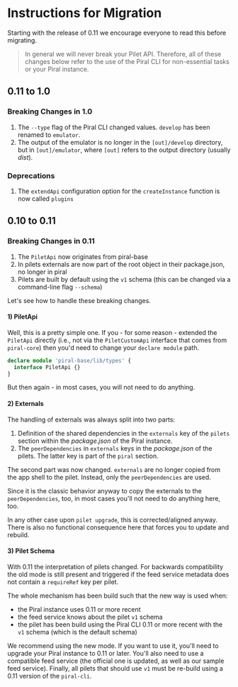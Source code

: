 # Instructions for Migration

Starting with the release of 0.11 we encourage everyone to read this before migrating.

> In general we will never break your Pilet API. Therefore, all of these changes below refer to the use of the Piral CLI for non-essential tasks or your Piral instance.

## 0.11 to 1.0

### Breaking Changes in 1.0

1. The `--type` flag of the Piral CLI changed values. `develop` has been renamed to `emulator`.
2. The output of the emulator is no longer in the `[out]/develop` directory, but in `[out]/emulator`, where `[out]` refers to the output directory (usually *dist*).

### Deprecations

1. The `extendApi` configuration option for the `createInstance` function is now called `plugins`

## 0.10 to 0.11

### Breaking Changes in 0.11

1. The `PiletApi` now originates from piral-base
2. In pilets externals are now part of the root object in their package.json, no longer in piral
3. Pilets are built by default using the `v1` schema (this can be changed via a command-line flag `--schema`)

Let's see how to handle these breaking changes.

#### 1) PiletApi

Well, this is a pretty simple one. If you - for some reason - extended the `PiletApi` directly (i.e., not via the `PiletCustomApi` interface that comes from `piral-core`) then you'd need to change your `declare module` path.

```ts
declare module 'piral-base/lib/types' {
  interface PiletApi {}
}
```

But then again - in most cases, you will not need to do anything.

#### 2) Externals

The handling of externals was always split into two parts:

1. Definition of the shared dependencies in the `externals` key of the `pilets` section within the *package.json* of the Piral instance.
2. The `peerDependencies` in `externals` keys in the *package.json* of the pilets. The latter key is part of the `piral` section.

The second part was now changed. `externals` are no longer copied from the app shell to the pilet. Instead, only the `peerDependencies` are used.

Since it is the classic behavior anyway to copy the externals to the `peerDependencies`, too, in most cases you'll not need to do anything here, too.

In any other case upon `pilet upgrade`, this is corrected/aligned anyway. There is also no functional consequence here that forces you to update and rebuild.

#### 3) Pilet Schema

With 0.11 the interpretation of pilets changed. For backwards compatibility the old mode is still present and triggered if the feed service metadata does not contain a `requireRef` key per pilet.

The whole mechanism has been build such that the new way is used when:

- the Piral instance uses 0.11 or more recent
- the feed service knows about the pilet `v1` schema
- the pilet has been build using the Piral CLI 0.11 or more recent with the `v1` schema (which is the default schema)

We recommend using the new mode. If you want to use it, you'll need to upgrade your Piral instance to 0.11 or later. You'll also need to use a compatible feed service (the official one is updated, as well as our sample feed service). Finally, all pilets that should use `v1` must be re-build using a 0.11 version of the `piral-cli`.
